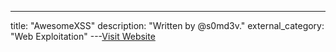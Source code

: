 ---
title: "AwesomeXSS"
description: "Written by @s0md3v."
external_category: "Web Exploitation"
---[Visit Website](https://github.com/s0md3v/AwesomeXSS)

